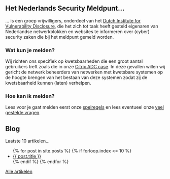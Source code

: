 ## Het Nederlands Security Meldpunt...

... is een groep vrijwilligers, onderdeel van het [Dutch Institute for Vulnerability Disclosure](https://divd.nl), die het zich tot taak heeft gesteld eigenaren van Nederlandse netwerkblokken en websites te informeren over (cyber) security zaken die bij het meldpunt gemeld worden.

### Wat kun je melden?

Wij richten ons specifiek op kwetsbaarheden die een groot aantal gebruikers treft zoals die in onze [Citrix ADC case](/DIVD-2020-00001/). In deze gevallen willen wij gericht de netwerk beheerders van netwerken met kwetsbare systemen op de hoogte brengen van het bestaan van deze systemen zodat zij de kwetsbaarheid kunnen (laten) verhelpen.

### Hoe kan ik melden?

Lees voor je gaat melden eerst onze [spelregels](/spelregels) en lees eventueel onze [veel gestelde vragen](/faq).

## Blog

Laatste 10 artikelen...

<ul>
{% for post in site.posts %}
	{% if forloop.index <= 10 %}
	    <li>
	        <a href="{{ post.url | prepend: site.baseurl }}">{{ post.title }}</a>
	    </li>
	{% endif %}
{% endfor %}
</ul>

[Alle artikelen](/blog)

